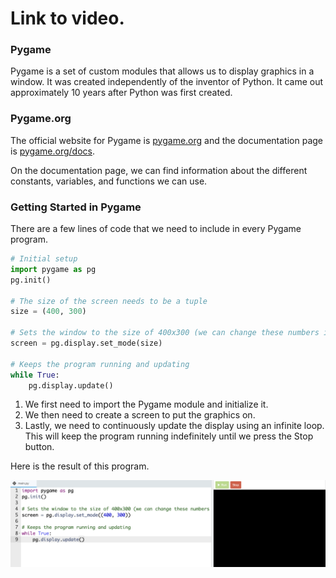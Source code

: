 # Link to video.

### Pygame

Pygame is a set of custom modules that allows us to display graphics in a window. It was created independently of the inventor of Python. It came out approximately 10 years after Python was first created.

### Pygame.org

The official website for Pygame is [pygame.org](http://www.pygame.org) and the documentation page is [pygame.org/docs](http://www.pygame.org/docs/).

On the documentation page, we can find information about the different constants, variables, and functions we can use.

### Getting Started in Pygame

There are a few lines of code that we need to include in every Pygame program.

```python
# Initial setup
import pygame as pg
pg.init()

# The size of the screen needs to be a tuple
size = (400, 300)

# Sets the window to the size of 400x300 (we can change these numbers if we want)
screen = pg.display.set_mode(size) 

# Keeps the program running and updating
while True:
    pg.display.update()
```

1. We first need to import the Pygame module and initialize it. 
2. We then need to create a screen to put the graphics on.
3. Lastly, we need to continuously update the display using an infinite loop. This will keep the program running indefinitely until we press the Stop button.

Here is the result of this program.

![](../Images/pygame_basics.png)
